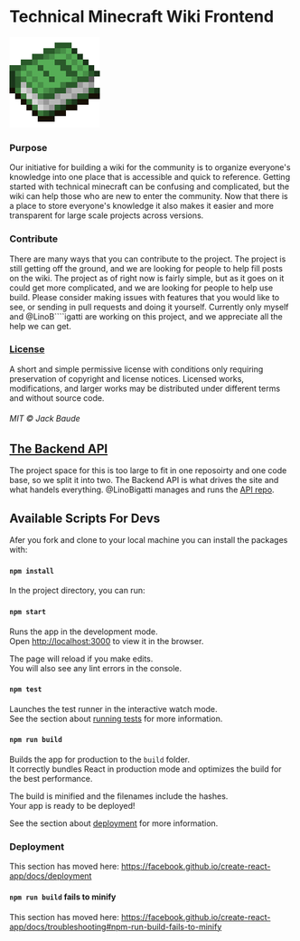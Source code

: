 # Technical Minecraft Wiki Frontend 
![book](book.png)
### Purpose

Our initiative for building a wiki for the community is to organize everyone's knowledge into one
    place that is
    accessible and quick to reference. Getting started with technical
    minecraft can be confusing and complicated, but the wiki can help those who
    are new to enter the community. Now that there is a place to store everyone's
    knowledge it also makes it easier and more transparent for large scale projects
    across versions.

### Contribute

There are many ways that you can contribute to the project. The project is still getting off the
    ground, and we
    are looking for people to help fill posts on the wiki. The project as of right now is fairly simple,
    but as it
    goes on it could get more complicated, and we are looking for people to help use build. Please consider
    making issues with features that  you would like to see, or sending in pull requests and doing it
    yourself. Currently only myself and @LinoB````igatti are working on this project, and we appreciate
    all the help we can get.

### [License](https://technicalmc.xyz/license)

A short and simple permissive license with conditions only requiring preservation of copyright and
    license
    notices. Licensed works, modifications, and larger works may be distributed under different terms
    and without
    source code.</p>
###### MIT © Jack Baude

## [The Backend API]((https://github.com/LinoBigatti/tmc-wiki-backend))

The project space for this is too large to fit in one reposoirty and one code base, so we split
it into two. The Backend API is what drives the site and what handels everything. 
@LinoBigatti manages and runs the [API repo](https://github.com/LinoBigatti/tmc-wiki-backend).

## Available Scripts For Devs

Afer you fork and clone to your local machine you can install the packages with:
#### `npm install`
In the project directory, you can run:

#### `npm start`

Runs the app in the development mode.<br />
Open [http://localhost:3000](http://localhost:3000) to view it in the browser.

The page will reload if you make edits.<br />
You will also see any lint errors in the console.

#### `npm test`

Launches the test runner in the interactive watch mode.<br />
See the section about [running tests](https://facebook.github.io/create-react-app/docs/running-tests) for more information.

#### `npm run build`

Builds the app for production to the `build` folder.<br />
It correctly bundles React in production mode and optimizes the build for the best performance.

The build is minified and the filenames include the hashes.<br />
Your app is ready to be deployed!

See the section about [deployment](https://facebook.github.io/create-react-app/docs/deployment) for more information.

### Deployment

This section has moved here: https://facebook.github.io/create-react-app/docs/deployment

#### `npm run build` fails to minify

This section has moved here: https://facebook.github.io/create-react-app/docs/troubleshooting#npm-run-build-fails-to-minify
